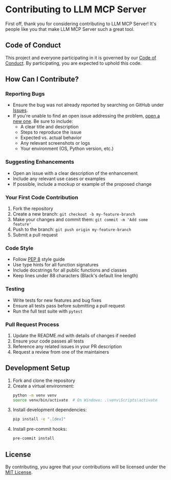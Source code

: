 # Contributing to LLM MCP Server

First off, thank you for considering contributing to LLM MCP Server! It's people like you that make LLM MCP Server such a great tool.

## Code of Conduct

This project and everyone participating in it is governed by our [Code of Conduct](CODE_OF_CONDUCT.md). By participating, you are expected to uphold this code.

## How Can I Contribute?

### Reporting Bugs

- Ensure the bug was not already reported by searching on GitHub under [Issues](https://github.com/yourusername/llm-mcp/issues).
- If you're unable to find an open issue addressing the problem, [open a new one](https://github.com/yourusername/llm-mcp/issues/new). Be sure to include:
  - A clear title and description
  - Steps to reproduce the issue
  - Expected vs. actual behavior
  - Any relevant screenshots or logs
  - Your environment (OS, Python version, etc.)

### Suggesting Enhancements

- Open an issue with a clear description of the enhancement
- Include any relevant use cases or examples
- If possible, include a mockup or example of the proposed change

### Your First Code Contribution

1. Fork the repository
2. Create a new branch: `git checkout -b my-feature-branch`
3. Make your changes and commit them: `git commit -m 'Add some feature'`
4. Push to the branch: `git push origin my-feature-branch`
5. Submit a pull request

### Code Style

- Follow [PEP 8](https://www.python.org/dev/peps/pep-0008/) style guide
- Use type hints for all function signatures
- Include docstrings for all public functions and classes
- Keep lines under 88 characters (Black's default line length)

### Testing

- Write tests for new features and bug fixes
- Ensure all tests pass before submitting a pull request
- Run the full test suite with `pytest`

### Pull Request Process

1. Update the README.md with details of changes if needed
2. Ensure your code passes all tests
3. Reference any related issues in your PR description
4. Request a review from one of the maintainers

## Development Setup

1. Fork and clone the repository
2. Create a virtual environment:
   ```bash
   python -m venv venv
   source venv/bin/activate  # On Windows: .\venv\Scripts\activate
   ```
3. Install development dependencies:
   ```bash
   pip install -e ".[dev]"
   ```
4. Install pre-commit hooks:
   ```bash
   pre-commit install
   ```

## License

By contributing, you agree that your contributions will be licensed under the [MIT License](LICENSE).
